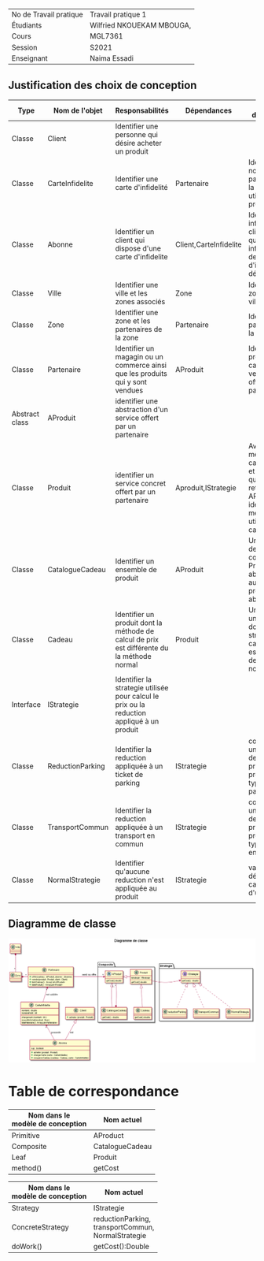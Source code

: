 | | |
|-|-|
|No de Travail pratique|	Travail pratique 1|
|Étudiants|Wilfried NKOUEKAM MBOUGA,	|
|Cours|	MGL7361|
|Session|S2021|
|Enseignant|Naima Essadi|
## Justification des choix de conception
|Type|Nom de l'objet|	Responsabilités|	Dépendances|Raison de dependance|Raison choix Interface ou abstraction|
|----|--------------|------------------|---------------|--------------------|--------------------|
|Classe|Client|Identifier une personne qui désire acheter un produit||||
|Classe|CarteInfidelite|Identifier une carte d'infidelité|Partenaire|Identifier le nombre de partenaires ou la carte a été utilisé le mois précedent||
|Classe|Abonne|Identifier un client qui dispose d'une carte d'infidelite|Client,CarteInfidelite|Identifier les informations clients ainsi que les informations de la carte d'infidelite détenues||
|Classe|Ville|Identifier une ville et les zones associés|Zone|Identifier les zones de la ville||
|Classe|Zone|Identifier une zone et les partenaires de la zone|Partenaire|Identifier les partenaires de la zone||
|Classe|Partenaire|Identifier un magagin ou un commerce ainsi que les produits qui y sont vendues|AProduit|Identifie les produits et cadeaux vendues ou offerte par le partenaire||
|Abstract class|AProduit|identifier une abstraction d'un service offert par un partenaire|||Accéder facilement et de la même manière aux informations(descriptions,prix) d'un produit, d'un cadeau ou d'un catalogue cadeau |
|Classe|Produit|identifier un service concret offert par un partenaire|Aproduit,IStrategie|Avoir les mêmes caractéristique et méthodes que l'on retrouve dans AProduit, identifier la méthode utilisée pour calculer le prix ||
|Classe|CatalogueCadeau|Identifier un ensemble de produit |AProduit|Un Catalogue de cadeau est composé de Produit abstrait et est aussi un produit abstrait ||
|Classe|Cadeau|Identifier un produit dont la méthode de calcul de prix est différente du la méthode normal|Produit|Un cadeau est un produit dont la stratégie de calcul de prix est différente de celle normale||
|Interface|IStrategie|Identifier la strategie utilisée pour calcul le prix ou la reduction appliqué à un produit|||Encapsuler à haut niveaux les variations possible qui pourrait avoir lieu lors du calcul de prix|
|Classe|ReductionParking|Identifier la reduction appliquée à un ticket de parking|IStrategie| correspond à une variante de calcul de prix d'un produit de type ticket de parking ||
|Classe|TransportCommun|Identifier la reduction appliquée à un transport en commun|IStrategie|correspond à une variante de calcul de prix d'un produit de type transport en commun ||
|Classe|NormalStrategie|Identifier qu'aucune reduction n'est appliquée au produit |IStrategie|variante par défaut pour le calcul du prix d'un produit||

## Diagramme de classe
![](out/DiagrammeDeChoixDeConception2/Diagramme%20de%20classe.png)


# Table de correspondance

|Nom dans le <br>modèle de conception | Nom actuel |
|-|-|
|Primitive| AProduct |
|Composite| CatalogueCadeau  |
|Leaf| Produit |
|method()| getCost |


|Nom dans le <br>modèle de conception | Nom actuel |
|-|-|
|Strategy| IStrategie |
|ConcreteStrategy| reductionParking,<br>transportCommun,<br>NormalStrategie |
|doWork()| getCost():Double |

